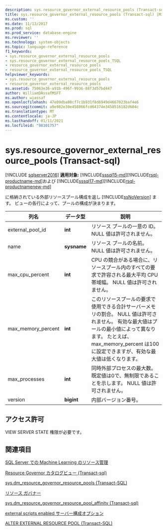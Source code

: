 ```yaml
---
description: sys.resource_governor_external_resource_pools (Transact-sql)
title: sys.resource_governor_external_resource_pools (Transact-sql) |Microsoft Docs
ms.custom: ''
ms.date: 11/13/2017
ms.prod: sql
ms.prod_service: database-engine
ms.reviewer: ''
ms.technology: system-objects
ms.topic: language-reference
f1_keywords:
- sys.resource_governor_external_resource_pools
- sys.resource_governor_external_resource_pools_TSQL
- resource_governor_external_resource_pools
- resource_governor_external_resource_pools_TSQL
helpviewer_keywords:
- sys.resource_governor_external_resource_pools
- resource_governor_external_resource_pools
ms.assetid: 75063e36-a91b-496f-9936-88f3d57bd447
author: WilliamDAssafMSFT
ms.author: wiassaf
ms.openlocfilehash: 47e09dba80cf7c1b931f8d6949d4667023baf4e6
ms.sourcegitcommit: a9e982e30e458866fcd64374e3458516182d604c
ms.translationtype: MT
ms.contentlocale: ja-JP
ms.lasthandoff: 01/11/2021
ms.locfileid: "98101757"
---
```

# <a name="sysresource_governor_external_resource_pools-transact-sql"></a>sys.resource_governor_external_resource_pools (Transact-sql)
[!INCLUDE [sqlserver2016](../../includes/applies-to-version/sqlserver2016.md)]
**適用対象:** [!INCLUDE[sssql15-md](../../includes/sssql15-md.md)][!INCLUDE[rsql-productname-md](../../includes/rsql-productname-md.md)]および [!INCLUDE[sssql17-md](../../includes/sssql17-md.md)][!INCLUDE[rsql-productnamenew-md](../../includes/rsql-productnamenew-md.md)]

に格納されている外部リソースプール構成を返し [!INCLUDE[ssNoVersion](../../includes/ssnoversion-md.md)] ます。 ビューの各行によって、プールの構成が決まります。
  
|列名|データ型|説明|
|-----------------|---------------|-----------------|
|external_pool_id|**int**|リソース プールの一意の ID。 NULL 値は許可されません。|
|name|**sysname**|リソース プールの名前。 NULL 値は許可されません。|
|max_cpu_percent|**int**|CPU の競合がある場合に、リソースプール内のすべての要求で許容される最大平均 CPU 帯域幅。 NULL 値は許可されません。|
|max_memory_percent|**int**|このリソースプールの要求で使用できる合計サーバーメモリの割合。 NULL 値は許可されません。 有効な最大値はプールの最小値によって異なります。 たとえば、max_memory_percent は100に設定できますが、有効な最大値は低くなります。|
|max_processes|**int**|同時外部プロセスの最大数。 既定値は0で、無制限であることを示します。 NULL 値は許可されません。|
|version|**bigint**|内部バージョン番号。|
  
## <a name="permissions"></a>アクセス許可

VIEW SERVER STATE 権限が必要です。

## <a name="see-also"></a>関連項目

[SQL Server での Machine Learning のリソース管理](../../machine-learning/administration/resource-governor.md)

[Resource Governor カタログビュー &#40;Transact-sql&#41;](../../relational-databases/system-catalog-views/resource-governor-catalog-views-transact-sql.md)

[sys.dm_resource_governor_resource_pools &#40;Transact-SQL&#41;](../../relational-databases/system-dynamic-management-views/sys-dm-resource-governor-resource-pools-transact-sql.md)

[リソース ガバナー](../../relational-databases/resource-governor/resource-governor.md)

[sys.dm_resource_governor_resource_pool_affinity &#40;Transact-sql&#41;](../../relational-databases/system-dynamic-management-views/sys-dm-resource-governor-resource-pool-affinity-transact-sql.md)

[external scripts enabled サーバー構成オプション](../../database-engine/configure-windows/external-scripts-enabled-server-configuration-option.md)

[ALTER EXTERNAL RESOURCE POOL &#40;Transact-SQL&#41;](../../t-sql/statements/alter-external-resource-pool-transact-sql.md)
